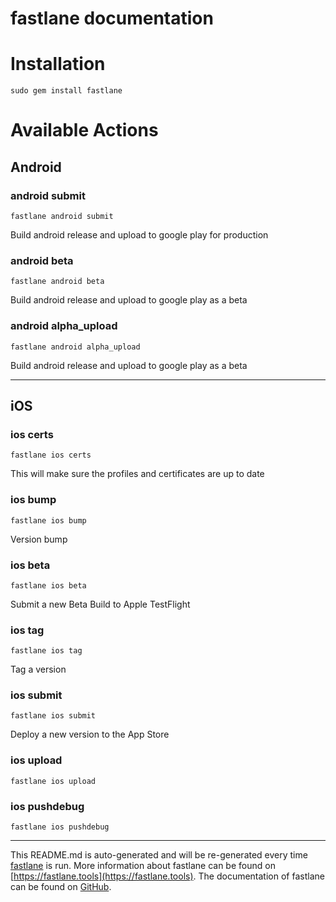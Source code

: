 fastlane documentation
================
# Installation
```
sudo gem install fastlane
```
# Available Actions
## Android
### android submit
```
fastlane android submit
```
Build android release and upload to google play for production
### android beta
```
fastlane android beta
```
Build android release and upload to google play as a beta
### android alpha_upload
```
fastlane android alpha_upload
```
Build android release and upload to google play as a beta

----

## iOS
### ios certs
```
fastlane ios certs
```
This will make sure the profiles and certificates are up to date
### ios bump
```
fastlane ios bump
```
Version bump
### ios beta
```
fastlane ios beta
```
Submit a new Beta Build to Apple TestFlight
### ios tag
```
fastlane ios tag
```
Tag a version
### ios submit
```
fastlane ios submit
```
Deploy a new version to the App Store
### ios upload
```
fastlane ios upload
```

### ios pushdebug
```
fastlane ios pushdebug
```


----

This README.md is auto-generated and will be re-generated every time [fastlane](https://fastlane.tools) is run.
More information about fastlane can be found on [https://fastlane.tools](https://fastlane.tools).
The documentation of fastlane can be found on [GitHub](https://github.com/fastlane/fastlane/tree/master/fastlane).
